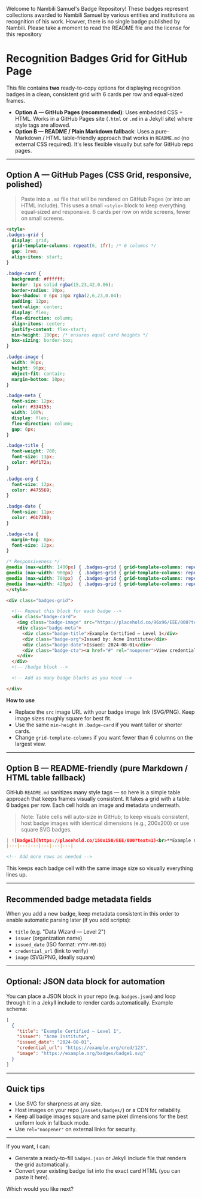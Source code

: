Welcome to Nambili Samuel's Badge Repository! These badges represent collections awarded to Nambili Samuel by various entities and institutions as recognition of his work.  Howver, there is no single badge published by Nambili. Please take a moment to read the README file and the license for this repository


# Recognition Badges Grid for GitHub Page

This file contains **two** ready-to-copy options for displaying recognition badges in a clean, consistent grid with 6 cards per row and equal-sized frames.

* **Option A — GitHub Pages (recommended)**: Uses embedded CSS + HTML. Works in a GitHub Pages site (`.html` or `.md` in a Jekyll site) where style tags are allowed.
* **Option B — README / Plain Markdown fallback**: Uses a pure-Markdown / HTML table-friendly approach that works in `README.md` (no external CSS required). It's less flexible visually but safe for GitHub repo pages.

---

## Option A — GitHub Pages (CSS Grid, responsive, polished)

> Paste into a `.md` file that will be rendered on GitHub Pages (or into an HTML include). This uses a small `<style>` block to keep everything equal-sized and responsive. 6 cards per row on wide screens, fewer on small screens.

```html
<style>
.badges-grid {
  display: grid;
  grid-template-columns: repeat(6, 1fr); /* 6 columns */
  gap: 1rem;
  align-items: start;
}

.badge-card {
  background: #ffffff;
  border: 1px solid rgba(15,23,42,0.06);
  border-radius: 10px;
  box-shadow: 0 6px 18px rgba(2,6,23,0.04);
  padding: 12px;
  text-align: center;
  display: flex;
  flex-direction: column;
  align-items: center;
  justify-content: flex-start;
  min-height: 180px; /* ensures equal card heights */
  box-sizing: border-box;
}

.badge-image {
  width: 96px;
  height: 96px;
  object-fit: contain;
  margin-bottom: 10px;
}

.badge-meta {
  font-size: 12px;
  color: #334155;
  width: 100%;
  display: flex;
  flex-direction: column;
  gap: 6px;
}

.badge-title {
  font-weight: 700;
  font-size: 13px;
  color: #0f172a;
}

.badge-org {
  font-size: 12px;
  color: #475569;
}

.badge-date {
  font-size: 11px;
  color: #6b7280;
}

.badge-cta {
  margin-top: 8px;
  font-size: 12px;
}

/* Responsiveness */
@media (max-width: 1400px) { .badges-grid { grid-template-columns: repeat(4, 1fr); } }
@media (max-width: 900px)  { .badges-grid { grid-template-columns: repeat(3, 1fr); } }
@media (max-width: 700px)  { .badges-grid { grid-template-columns: repeat(2, 1fr); } }
@media (max-width: 420px)  { .badges-grid { grid-template-columns: repeat(1, 1fr); } }
</style>

<div class="badges-grid">

  <!-- Repeat this block for each badge -->
  <div class="badge-card">
    <img class="badge-image" src="https://placehold.co/96x96/EEE/000?text=Badge" alt="Badge: Example Certified" />
    <div class="badge-meta">
      <div class="badge-title">Example Certified — Level 1</div>
      <div class="badge-org">Issued by: Acme Institute</div>
      <div class="badge-date">Issued: 2024-08-01</div>
      <div class="badge-cta"><a href="#" rel="noopener">View credential</a></div>
    </div>
  </div>
  <!-- /badge block -->

  <!-- Add as many badge blocks as you need -->

</div>
```

**How to use**

* Replace the `src` image URL with your badge image link (SVG/PNG). Keep image sizes roughly square for best fit.
* Use the same `min-height` in `.badge-card` if you want taller or shorter cards.
* Change `grid-template-columns` if you want fewer than 6 columns on the largest view.

---

## Option B — README-friendly (pure Markdown / HTML table fallback)

GitHub `README.md` sanitizes many style tags — so here is a simple table approach that keeps frames visually consistent. It fakes a grid with a table: 6 badges per row. Each cell holds an image and metadata underneath.

> Note: Table cells will auto-size in GitHub; to keep visuals consistent, host badge images with identical dimensions (e.g., 200x200) or use square SVG badges.

```markdown
| ![Badge1](https://placehold.co/150x150/EEE/000?text=1)<br>**Example Certified**<br>Acme Institute<br>2024-08-01 | ![Badge2](https://placehold.co/150x150/EEE/000?text=2)<br>**Data Wizard**<br>Data Academy<br>2023-12-12 | ![Badge3](https://placehold.co/150x150/EEE/000?text=3)<br>**Open Source Hero**<br>OSS Foundation<br>2022-05-05 | ![Badge4](https://placehold.co/150x150/EEE/000?text=4)<br>**Cloud Pro**<br>CloudOrg<br>2024-01-20 | ![Badge5](https://placehold.co/150x150/EEE/000?text=5)<br>**Security Ace**<br>SecureNow<br>2021-09-09 | ![Badge6](https://placehold.co/150x150/EEE/000?text=6)<br>**UX Star**<br>Design Guild<br>2020-11-11 |
|---|---|---|---|---|---|

<!-- Add more rows as needed -->
```

This keeps each badge cell with the same image size so visually everything lines up.

---

## Recommended badge metadata fields

When you add a new badge, keep metadata consistent in this order to enable automatic parsing later (if you add scripts):

* `title` (e.g. "Data Wizard — Level 2")
* `issuer` (organization name)
* `issued_date` (ISO format: `YYYY-MM-DD`)
* `credential_url` (link to verify)
* `image` (SVG/PNG, ideally square)

---

## Optional: JSON data block for automation

You can place a JSON block in your repo (e.g. `badges.json`) and loop through it in a Jekyll include to render cards automatically. Example schema:

```json
[
  {
    "title": "Example Certified — Level 1",
    "issuer": "Acme Institute",
    "issued_date": "2024-08-01",
    "credential_url": "https://example.org/cred/123",
    "image": "https://example.org/badges/badge1.svg"
  }
]
```

---

## Quick tips

* Use SVG for sharpness at any size.
* Host images on your repo (`/assets/badges/`) or a CDN for reliability.
* Keep all badge images square and same pixel dimensions for the best uniform look in fallback mode.
* Use `rel="noopener"` on external links for security.

---

If you want, I can:

* Generate a ready-to-fill `badges.json` or Jekyll include file that renders the grid automatically.
* Convert your existing badge list into the exact card HTML (you can paste it here).

Which would you like next?
